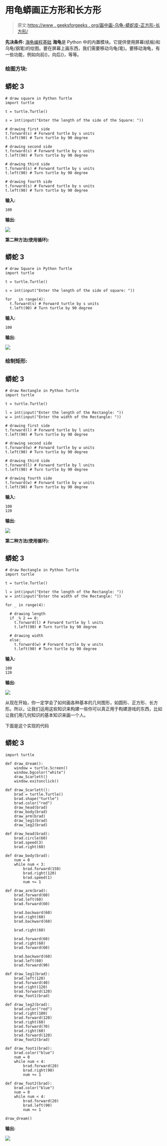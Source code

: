 # 用龟蟒画正方形和长方形

> 原文:[https://www . geeksforgeeks . org/画中画-乌龟-蟒蛇皮-正方形-长方形/](https://www.geeksforgeeks.org/draw-square-and-rectangle-in-turtle-python/)

**先决条件:** [海龟编程基础](https://www.geeksforgeeks.org/turtle-programming-python/)
**海龟**是 Python 中的内置模块。它提供使用屏幕(纸板)和乌龟(钢笔)的绘图。要在屏幕上画东西，我们需要移动乌龟(笔)。要移动海龟，有一些功能，例如向前()，向后()，等等。

### 绘图方块:

## 蟒蛇 3

```
# draw square in Python Turtle
import turtle

t = turtle.Turtle()

s = int(input("Enter the length of the side of the Square: "))

# drawing first side
t.forward(s) # Forward turtle by s units
t.left(90) # Turn turtle by 90 degree

# drawing second side
t.forward(s) # Forward turtle by s units
t.left(90) # Turn turtle by 90 degree

# drawing third side
t.forward(s) # Forward turtle by s units
t.left(90) # Turn turtle by 90 degree

# drawing fourth side
t.forward(s) # Forward turtle by s units
t.left(90) # Turn turtle by 90 degree
```

**输入:**

```
100
```

**输出:**

![](img/4e5f2f5a1bcca86b79567f8ad0401373.png)

**第二种方法(使用循环):**

## 蟒蛇 3

```
# draw Square in Python Turtle
import turtle

t = turtle.Turtle()

s = int(input("Enter the length of the side of square: "))

for _ in range(4):
  t.forward(s) # Forward turtle by s units
  t.left(90) # Turn turtle by 90 degree
```

**输入:**

```
100
```

**输出:**

![](img/4e5f2f5a1bcca86b79567f8ad0401373.png)

### 绘制矩形:

## 蟒蛇 3

```
# draw Rectangle in Python Turtle
import turtle

t = turtle.Turtle()

l = int(input("Enter the length of the Rectangle: "))
w = int(input("Enter the width of the Rectangle: "))

# drawing first side
t.forward(l) # Forward turtle by l units
t.left(90) # Turn turtle by 90 degree

# drawing second side
t.forward(w) # Forward turtle by w units
t.left(90) # Turn turtle by 90 degree

# drawing third side
t.forward(l) # Forward turtle by l units
t.left(90) # Turn turtle by 90 degree

# drawing fourth side
t.forward(w) # Forward turtle by w units
t.left(90) # Turn turtle by 90 degree
```

**输入:**

```
100
120
```

**输出:**

![](img/07683e98f509cff4d9864af3067f75d3.png)

**第二种方法(使用循环):**

## 蟒蛇 3

```
# draw Rectangle in Python Turtle
import turtle

t = turtle.Turtle()

l = int(input("Enter the length of the Rectangle: "))
w = int(input("Enter the width of the Rectangle: "))

for _ in range(4):

  # drawing length
  if _% 2 == 0:
    t.forward(l) # Forward turtle by l units
    t.left(90) # Turn turtle by 90 degree

  # drawing width
  else:
    t.forward(w) # Forward turtle by w units
    t.left(90) # Turn turtle by 90 degree
```

**输入:**

```
100
120
```

**输出:**

![](img/07683e98f509cff4d9864af3067f75d3.png)

从现在开始，你一定学会了如何画各种基本的几何图形，如圆形、正方形、长方形。所以，让我们运用这些知识来构建一些你可以真正用于构建游戏的东西，比如让我们用几何知识的基本知识来画一个人。

下面是这个实现的代码

## 蟒蛇 3

```
import turtle

def draw_dream():
    window = turtle.Screen()
    window.bgcolor("white")
    draw_Scarlett()
    window.exitonclick()

def draw_Scarlett():
    brad = turtle.Turtle()
    brad.shape("turtle")
    brad.color("red")
    draw_head(brad)
    draw_body(brad)
    draw_arm(brad)
    draw_leg1(brad)
    draw_leg2(brad)

def draw_head(brad):
    brad.circle(60)
    brad.speed(3)
    brad.right(60)

def draw_body(brad):
    num = 0
    while num < 3:
        brad.forward(150)
        brad.right(120)
        brad.speed(1)
        num += 1

def draw_arm(brad):
    brad.forward(60)
    brad.left(60)
    brad.forward(60)

    brad.backward(60)
    brad.right(60)
    brad.backward(60)

    brad.right(60)

    brad.forward(60)
    brad.right(60)
    brad.forward(60)

    brad.backward(60)
    brad.left(60)
    brad.forward(90)

def draw_leg1(brad):
    brad.left(120)
    brad.forward(40)
    brad.right(120)
    brad.forward(120)
    draw_foot1(brad)

def draw_leg2(brad):
    brad.color("red")
    brad.right(180)
    brad.forward(120)
    brad.right(60)
    brad.forward(70)
    brad.right(60)
    brad.forward(120)
    draw_foot2(brad)

def draw_foot1(brad):
    brad.color("blue")
    num = 0
    while num < 4:
        brad.forward(20)
        brad.right(90)
        num += 1

def draw_foot2(brad):
    brad.color("blue")
    num = 0
    while num < 4:
        brad.forward(20)
        brad.left(90)
        num += 1

draw_dream()
```

**输出:**

![](img/7679073b002f717d903b291be65e58bb.png)